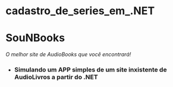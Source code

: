 # cadastro_de_series_em_.NET
# SouNBooks

_O melhor site de AudioBooks que você encontrará!_

- ### Simulando um APP simples de um site inxistente de AudioLivros a partir do .NET
